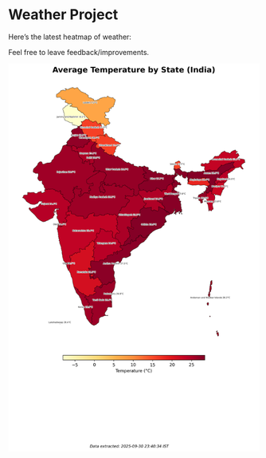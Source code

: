 # Weather Project

Here’s the latest heatmap of weather:

Feel free to leave feedback/improvements.

![India Heatmap](docs/assets/india_heatmap.png?v=DC1D1C)
